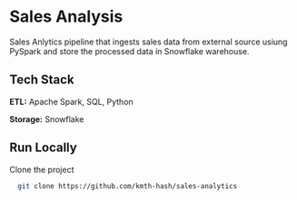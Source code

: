 
# Sales Analysis

Sales Anlytics pipeline that ingests sales data from external source usiung PySpark and store the processed data in Snowflake warehouse. 


## Tech Stack

**ETL:** Apache Spark, SQL, Python

**Storage:** Snowflake 

## Run Locally

Clone the project

```bash
  git clone https://github.com/kmth-hash/sales-analytics
```
